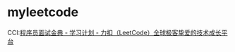# myleetcode





CCI:[程序员面试金典 - 学习计划 - 力扣（LeetCode）全球极客挚爱的技术成长平台](https://leetcode.cn/studyplan/cracking-the-coding-interview/)



